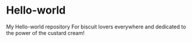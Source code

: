 # Hello-world
My Hello-world repository
For biscuit lovers everywhere and dedicated to the power of the custard cream! 
